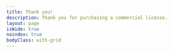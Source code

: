 ```yaml
---
title: Thank you!
description: Thank you for purchasing a commercial license.
layout: page
isWide: true
noindex: true
bodyClass: with-grid
---
```


<!-- License -->
<div id="license-section" hidden>

Congratulations! You just purchased a commercial license for Quiet&nbsp;UI. Thanks for supporting the project — _I hope you build something incredible!_

<img class="whiskers-center-large" src="/assets/images/whiskers/celebrating.svg" alt="Whiskers celebrating with confetti">

**You can start using Quiet in your commercial application immediately.** These links will help you get squared away with other benefits.

<ul class="features-grid" aria-label="Features">
  <li>
    <a class="stretch" href="/commercial-license" target="_blank" data-no-external>
      <quiet-icon name="contract" style="color: #c5a231;"></quiet-icon><br>
      View license<br>
      <small>View a copy of your commercial license</small>
    </a>
  </li>
  <li>
    <a class="stretch" href="https://polar.sh/quietui/portal" target="_blank" data-no-external>
      <quiet-icon name="receipt" style="color: #e98d61;"></quiet-icon><br>
      Customer portal<br>
      <small>View past orders and print receipts</small>
    </a>
  </li>
  <li>
    <a class="stretch" href="https://polar.sh/quietui/portal" target="_blank" data-no-external>
      <quiet-icon name="brand-discord" style="color: #b394f4;"></quiet-icon><br>
      Join the private Discord<br>
      <small>Access is granted through the customer portal</small>
    </a>
  </li>
  <li>
    <a class="stretch" href="https://discord.com/channels/1397014626742304848/1397017539976106097" target="_blank" data-no-external>
      <quiet-icon name="headset" style="color: #58acf2;"></quiet-icon><br>
      Ask for help<br>
      <small>Request assistance through the private Discord</small>
    </a>
  </li>
  <li>
    <a class="stretch" href="https://www.npmjs.com/package/@quietui/quiet" target="_blank" data-no-external>
      <quiet-icon name="code" style="color: #848da0;"></quiet-icon><br>
      Get the code<br>
      <small>Download the latest from npm</small>
    </a>
  </li>
  <li>
    <a class="stretch" href="/docs" target="_blank" data-no-external>
      <quiet-icon name="book" style="color: #7db664;"></quiet-icon><br>
      Visit the docs<br>
      <small>Complete documentation including examples</small>
    </a>
  </li>
</ul>

Visit the [customer portal](https://polar.sh/quietui/portal) for order history, receipts, and Discord access.

</div>

<!-- Figma -->
<div id="figma-section" hidden>

You can download the Figma file in the customer portal!

==TODO==

</div>

<style>
  h1.title,
  h1.title ~ p {
    text-align: center;
    text-wrap: balance;
  }

  #license-section,
  #figma-section {
    p {
      text-align: center;
      text-wrap: balance;      
    }
  }
</style>

<script type="module">
  const params = new URLSearchParams(window.location.search);
  const purchaseType = params.get('purchase');

  if (purchaseType !== 'license' && purchaseType !== 'figma') {
    window.location.href = '/license';
  } else if (purchaseType === 'license') {
    document.getElementById('license-section').hidden = false;  
  } else if (purchaseType === 'figma') {
    document.getElementById('figma-section').hidden = false;
  }
</script>